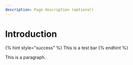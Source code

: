 ```yaml
---
description: Page description (optional)
---
```


# Introduction

{% hint style="success" %}
This is a test bar
{% endhint %}

This is a paragraph.
